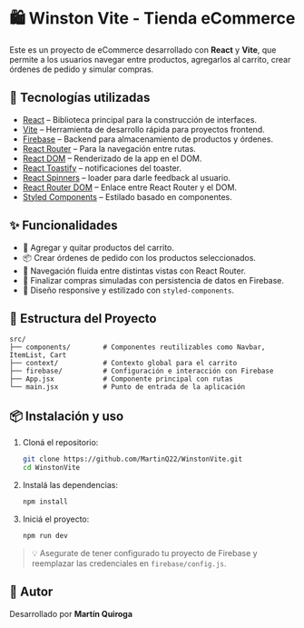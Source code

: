 # 🛍️ Winston Vite - Tienda eCommerce

Este es un proyecto de eCommerce desarrollado con **React** y **Vite**, que permite a los usuarios navegar entre productos, agregarlos al carrito, crear órdenes de pedido y simular compras.

## 🚀 Tecnologías utilizadas

- [React](https://reactjs.org/) – Biblioteca principal para la construcción de interfaces.
- [Vite](https://vitejs.dev/) – Herramienta de desarrollo rápida para proyectos frontend.
- [Firebase](https://firebase.google.com/docs) – Backend para almacenamiento de productos y órdenes.
- [React Router](https://reactrouter.com/) – Para la navegación entre rutas.
- [React DOM](https://reactjs.org/) – Renderizado de la app en el DOM.
- [React Toastify](https://www.npmjs.com/package/react-toastify) – notificaciones del toaster.
- [React Spinners](https://www.npmjs.com/package/react-loader-spinner) – loader para darle feedback al usuario.
- [React Router DOM](https://reactrouter.com/) – Enlace entre React Router y el DOM.
- [Styled Components](https://styled-components.com/docs) – Estilado basado en componentes.

## ✨ Funcionalidades

- 🛒 Agregar y quitar productos del carrito.
- 📦 Crear órdenes de pedido con los productos seleccionados.
- 🔁 Navegación fluida entre distintas vistas con React Router.
- 💸 Finalizar compras simuladas con persistencia de datos en Firebase.
- 📱 Diseño responsive y estilizado con `styled-components`.

## 📂 Estructura del Proyecto

```
src/
├── components/        # Componentes reutilizables como Navbar, ItemList, Cart
├── context/           # Contexto global para el carrito
├── firebase/          # Configuración e interacción con Firebase
├── App.jsx            # Componente principal con rutas
└── main.jsx           # Punto de entrada de la aplicación
```

## 📦 Instalación y uso

1. Cloná el repositorio:

   ```bash
   git clone https://github.com/MartinQ22/WinstonVite.git
   cd WinstonVite
   ```

2. Instalá las dependencias:

   ```bash
   npm install
   ```

3. Iniciá el proyecto:

   ```bash
   npm run dev
   ```

> 💡 Asegurate de tener configurado tu proyecto de Firebase y reemplazar las credenciales en `firebase/config.js`.

## 👤 Autor

Desarrollado por **Martín Quiroga**